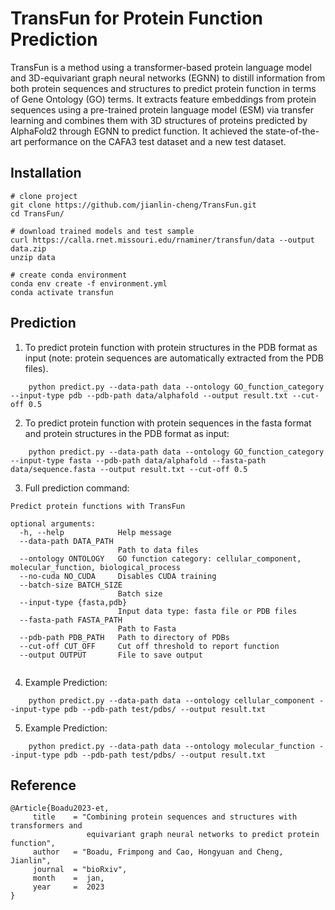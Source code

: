 # TransFun for Protein Function Prediction
TransFun is a method using a transformer-based protein language model and 3D-equivariant graph neural networks (EGNN) to distill information from both protein sequences and structures to predict protein function in terms of Gene Ontology (GO) terms. It extracts feature embeddings from protein sequences using a pre-trained protein language model (ESM) via transfer learning and combines them with 3D structures of proteins predicted by AlphaFold2 through EGNN to predict function. It achieved the state-of-the-art performance on the CAFA3 test dataset and a new test dataset.



## Installation
```
# clone project
git clone https://github.com/jianlin-cheng/TransFun.git
cd TransFun/

# download trained models and test sample
curl https://calla.rnet.missouri.edu/rnaminer/transfun/data --output data.zip
unzip data

# create conda environment
conda env create -f environment.yml
conda activate transfun
```


## Prediction
1. To predict protein function with protein structures in the PDB format as input (note: protein sequences are automatically extracted from the PDB files).
```
    python predict.py --data-path data --ontology GO_function_category --input-type pdb --pdb-path data/alphafold --output result.txt --cut-off 0.5
```

2. To predict protein function with protein sequences in the fasta format and protein structures in the PDB format as input: 
```
    python predict.py --data-path data --ontology GO_function_category --input-type fasta --pdb-path data/alphafold --fasta-path data/sequence.fasta --output result.txt --cut-off 0.5
```

3. Full prediction command: 
```
Predict protein functions with TransFun

optional arguments:
  -h, --help            Help message
  --data-path DATA_PATH
                        Path to data files
  --ontology ONTOLOGY   GO function category: cellular_component, molecular_function, biological_process
  --no-cuda NO_CUDA     Disables CUDA training
  --batch-size BATCH_SIZE
                        Batch size
  --input-type {fasta,pdb}
                        Input data type: fasta file or PDB files
  --fasta-path FASTA_PATH
                        Path to Fasta
  --pdb-path PDB_PATH   Path to directory of PDBs
  --cut-off CUT_OFF     Cut off threshold to report function
  --output OUTPUT       File to save output
  
```

4. Example Prediction: 
```
    python predict.py --data-path data --ontology cellular_component --input-type pdb --pdb-path test/pdbs/ --output result.txt
```

5. Example Prediction: 
```
    python predict.py --data-path data --ontology molecular_function --input-type pdb --pdb-path test/pdbs/ --output result.txt
```

## Reference
```
@Article{Boadu2023-et,
     title    = "Combining protein sequences and structures with transformers and
                 equivariant graph neural networks to predict protein function",
     author   = "Boadu, Frimpong and Cao, Hongyuan and Cheng, Jianlin",
     journal  = "bioRxiv",
     month    =  jan,
     year     =  2023
}
```
